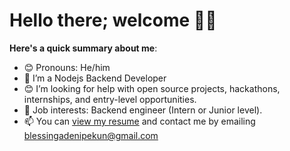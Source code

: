 # Hello there; welcome 👋🏾

**Here's a quick summary about me**:

- 😊 Pronouns: He/him
- 🌱 I’m a Nodejs Backend Developer 
- 😊 I’m looking for help with open source projects, hackathons, internships, and entry-level opportunities.
- 💼 Job interests: Backend engineer (Intern or Junior level).
- 📫 You can [view my resume](#) and contact me by emailing blessingadenipekun@gmail.com
